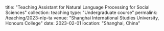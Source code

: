 title: "Teaching Assistant for Natural Language Processing for Social Sciences"
collection: teaching
type: "Undergraduate course"
permalink: /teaching/2023-nlp-ta
venue: "Shanghai International Studies University, Honours College"
date: 2023-02-01
location: "Shanghai, China"
